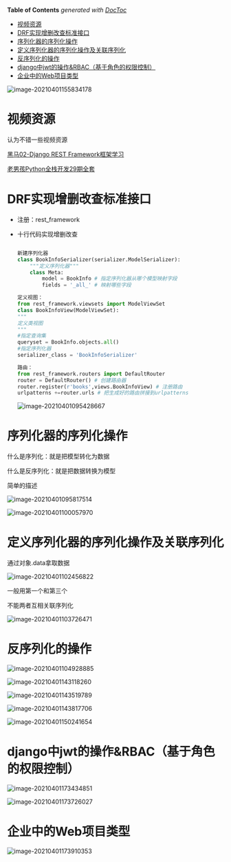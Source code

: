 <!-- START doctoc generated TOC please keep comment here to allow auto update -->
<!-- DON'T EDIT THIS SECTION, INSTEAD RE-RUN doctoc TO UPDATE -->
**Table of Contents**  *generated with [DocToc](https://github.com/thlorenz/doctoc)*

- [视频资源](#%E8%A7%86%E9%A2%91%E8%B5%84%E6%BA%90)
- [DRF实现增删改查标准接口](#drf%E5%AE%9E%E7%8E%B0%E5%A2%9E%E5%88%A0%E6%94%B9%E6%9F%A5%E6%A0%87%E5%87%86%E6%8E%A5%E5%8F%A3)
- [序列化器的序列化操作](#%E5%BA%8F%E5%88%97%E5%8C%96%E5%99%A8%E7%9A%84%E5%BA%8F%E5%88%97%E5%8C%96%E6%93%8D%E4%BD%9C)
- [定义序列化器的序列化操作及关联序列化](#%E5%AE%9A%E4%B9%89%E5%BA%8F%E5%88%97%E5%8C%96%E5%99%A8%E7%9A%84%E5%BA%8F%E5%88%97%E5%8C%96%E6%93%8D%E4%BD%9C%E5%8F%8A%E5%85%B3%E8%81%94%E5%BA%8F%E5%88%97%E5%8C%96)
- [反序列化的操作](#%E5%8F%8D%E5%BA%8F%E5%88%97%E5%8C%96%E7%9A%84%E6%93%8D%E4%BD%9C)
- [django中jwt的操作&RBAC（基于角色的权限控制）](#django%E4%B8%ADjwt%E7%9A%84%E6%93%8D%E4%BD%9Crbac%E5%9F%BA%E4%BA%8E%E8%A7%92%E8%89%B2%E7%9A%84%E6%9D%83%E9%99%90%E6%8E%A7%E5%88%B6)
- [企业中的Web项目类型](#%E4%BC%81%E4%B8%9A%E4%B8%AD%E7%9A%84web%E9%A1%B9%E7%9B%AE%E7%B1%BB%E5%9E%8B)

<!-- END doctoc generated TOC please keep comment here to allow auto update -->

![image-20210401155834178](imgs/image-20210401155834178.png)

# 视频资源

认为不错一些视频资源

[黑马02-Django REST Framework框架学习](https://www.bilibili.com/video/BV1Sz4y1o7E8?p=24&spm_id_from=pageDriver)

[老男孩Python全栈开发29期全套](https://www.bilibili.com/video/BV11z4y1o79Q?p=4)

# DRF实现增删改查标准接口

- 注册：rest_framework

- 十行代码实现增删改查

  ```python
  
  新建序列化器
  class BookInfoSerializer(serializer.ModelSerializer):
      """定义序列化器"""
      class Meta:
          model = BookInfo # 指定序列化器从哪个模型映射字段
          fields = '_all_' # 映射哪些字段
  
  定义视图：
  from rest_framework.viewsets import ModelViewSet
  class BookInfoView(ModelViewSet):
  """
  定义类视图
  """
  #指定查询集
  queryset = BookInfo.objects.all()
  #指定序列化器
  serializer_class = 'BookInfoSerializer'
  
  路由：
  from rest_framework.routers import DefaultRouter
  router = DefaultRouter() # 创建路由器
  router.register(r'books',views.BookInfoView) # 注册路由
  urlpatterns +=router.urls # 把生成好的路由拼接到urlpatterns
  
  ```

  ![image-20210401095428667](imgs/image-20210401095428667.png)

# 序列化器的序列化操作

什么是序列化：就是把模型转化为数据

什么是反序列化：就是把数据转换为模型

简单的描述

![image-20210401095817514](imgs/image-20210401095817514.png)

![image-20210401100057970](imgs/image-20210401100057970.png)

# 定义序列化器的序列化操作及关联序列化

通过对象.data拿取数据

![image-20210401102456822](imgs/image-20210401102456822.png)

一般用第一个和第三个

不能两者互相关联序列化

![image-20210401103726471](imgs/image-20210401103726471.png)

# 反序列化的操作

![image-20210401104928885](imgs/image-20210401104928885.png)

![image-20210401143118260](imgs/image-20210401143118260.png)

![image-20210401143519789](imgs/image-20210401143519789.png)

![image-20210401143817706](imgs/image-20210401143817706.png)

![image-20210401150241654](imgs/image-20210401150241654.png)



# django中jwt的操作&RBAC（基于角色的权限控制）

![image-20210401173434851](imgs/image-20210401173434851.png)

![image-20210401173726027](imgs/image-20210401173726027.png)

# 企业中的Web项目类型

![image-20210401173910353](imgs/image-20210401173910353.png)

